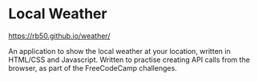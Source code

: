 # Local Weather

https://rb50.github.io/weather/

An application to show the local weather at your location, written in HTML/CSS and Javascript. Written to practise creating API calls from the browser, as part of the FreeCodeCamp challenges.
